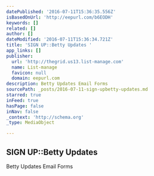 ```yaml
---
datePublished: '2016-07-11T15:36:35.556Z'
isBasedOnUrl: 'http://eepurl.com/b6EODH'
keywords: []
related: []
author: []
dateModified: '2016-07-11T15:36:34.721Z'
title: 'SIGN UP::Betty Updates '
app_links: []
publisher:
  url: 'http://thegrid.us13.list-manage.com'
  name: List-manage
  favicon: null
  domain: eepurl.com
description: Betty Updates Email Forms
sourcePath: _posts/2016-07-11-sign-upbetty-updates.md
starred: true
inFeed: true
hasPage: false
inNav: false
_context: 'http://schema.org'
_type: MediaObject

---
```

<article style=""><h1>SIGN UP::Betty Updates </h1><p>Betty Updates Email Forms</p></article>